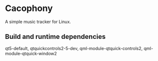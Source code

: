 # Cacophony

A simple music tracker for Linux.

## Build and runtime dependencies

qt5-default, qtquickcontrols2-5-dev, qml-module-qtquick-controls2, qml-module-qtquick-window2

